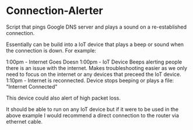 # Connection-Alerter
Script that pings Google DNS server and plays a sound on a re-established connection.

Essentially can be build into a IoT device that plays a beep or sound when the connection is down. For example:

1:00pm - Internet Goes Doesn
1:00pm - IoT Device Beeps alerting people there is an issue with the internet. Makes troubleshooting easier as we only need to focus on the internet or any devices that preceed the IoT device. 
1:10pm - Internet is reconnected. Device stops beeping or plays a file: "Internet Connected"

This device could also alert of high packet loss. 

It should be able to run on any IoT device but if it were to be used in the above example I would recommend a direct connection to the router via ethernet cable. 
